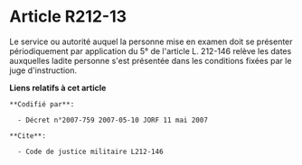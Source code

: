 # Article R212-13

Le service ou autorité auquel la personne mise en examen doit se présenter périodiquement par application du 5° de l'article
L. 212-146 relève les dates auxquelles ladite personne s'est présentée dans les conditions fixées par le juge d'instruction.

**Liens relatifs à cet article**

	**Codifié par**:

	  - Décret n°2007-759 2007-05-10 JORF 11 mai 2007

	**Cite**:

	  - Code de justice militaire L212-146
